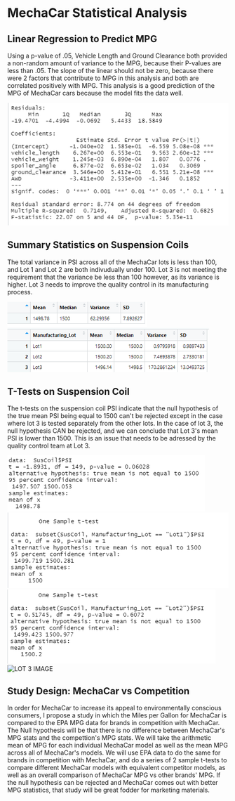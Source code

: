 # MechaCar Statistical Analysis

## Linear Regression to Predict MPG
Using a p-value of .05, Vehicle Length and Ground Clearance both provided a non-random amount of variance to the MPG, because their P-values are less than .05. The slope of the linear should not be zero, because there were 2 factors that contribute to MPG in this analysis and both are correlated positively with MPG. This analysis is a good prediction of the MPG of MechaCar cars because the model fits the data well.

![DELIVERABLE 1 IMAGE](https://github.com/AbeSchnake/MechaCar_Statistical_Analysis/blob/main/Images/Deliverable_1.png)

## Summary Statistics on Suspension Coils
The total variance in PSI across all of the MechaCar lots is less than 100, and Lot 1 and Lot 2 are both indivudually under 100. Lot 3 is not meeting the requirement that the variance be less than 100 however, as its variance is higher. Lot 3 needs to improve the quality control in its manufacturing process.

![TOTAL IMAGE](https://github.com/AbeSchnake/MechaCar_Statistical_Analysis/blob/main/Images/Total.png)
![LOT IMAGE](https://github.com/AbeSchnake/MechaCar_Statistical_Analysis/blob/main/Images/Lot.png)

## T-Tests on Suspension Coil
The t-tests on the suspension coil PSI indicate that the null hypothesis of the true mean PSI being equal to 1500 can't be rejected except in the case where lot 3 is tested separately from the other lots. In the case of lot 3, the null hypothesis CAN be rejected, and we can conclude that Lot 3's mean PSI is lower than 1500. This is an issue that needs to be adressed by the quality control team at Lot 3.

![TOTAL IMAGE](https://github.com/AbeSchnake/MechaCar_Statistical_Analysis/blob/main/Images/Total_ttest.png)
![LOT 1 IMAGE](https://github.com/AbeSchnake/MechaCar_Statistical_Analysis/blob/main/Images/Lot1_ttest.png)
![LOT 2 IMAGE](https://github.com/AbeSchnake/MechaCar_Statistical_Analysis/blob/main/Images/Lot2_ttest.png)
![LOT 3 IMAGE]()
## Study Design: MechaCar vs Competition
In order for MechaCar to increase its appeal to environmentally conscious consumers, I propose a study in which the Miles per Gallon for MechaCar is compared to the EPA MPG data for brands in competition with MechaCar. The Null hypothesis will be that there is no difference between MechaCar's MPG stats and the compettion's MPG stats. We will take the arithmetic mean of MPG for each individual MechaCar model as well as the mean MPG across all of MechaCar's models. We will use EPA data to do the same for brands in competition with MechaCar, and do a series of 2 sample t-tests to compare different MechaCar models with equivalent competitor models, as well as an overall comparison of MechaCar MPG vs other brands' MPG. If the null hypothesis can be rejected and MechaCar comes out with better MPG statistics, that study will be great fodder for marketing materials.
